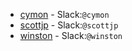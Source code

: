 <!-- TITLE: Users -->
<!-- SUBTITLE: List of all wiki users -->

* [cymon](/u/cymon) - Slack:`@cymon`
* [scottjp](/u/scottjp) - Slack:`@scottjp`
* [winston](/u/winston) - Slack:`@winston`
